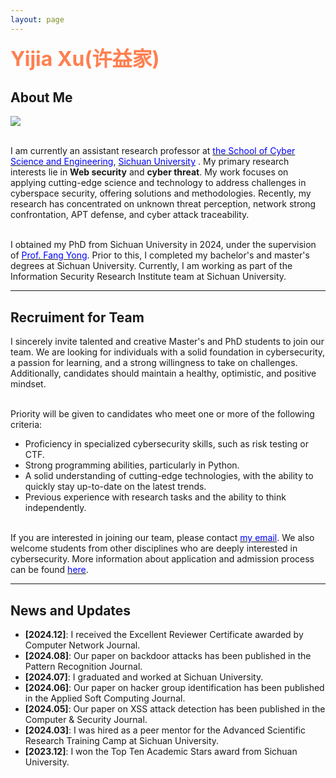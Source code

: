```yaml
---
layout: page
---
```


**<font size=6 color=Coral>Yijia Xu(许益家)</font>**

## About Me

<img src="https://scu-yijiaxu.github.io/images/xuyijia.jpg" class="floatpic">

<br>I am currently an assistant research professor at [<font color=Blue>the School of Cyber Science and Engineering</font>](https://ccs.scu.edu.cn/), [<font color=Blue>Sichuan University</font>](https://www.scu.edu.cn/) . My primary research interests lie in **Web security** and **cyber threat**. My work focuses on applying cutting-edge science and technology to address challenges in cyberspace security, offering solutions and methodologies. Recently, my research has concentrated on unknown threat perception, network strong confrontation, APT defense, and cyber attack traceability.

<br>I obtained my PhD from Sichuan University in 2024, under the supervision of [<font color=Blue>Prof. Fang Yong</font>](https://ccs.scu.edu.cn/info/1052/2597.htm). Prior to this, I completed my bachelor's and master's degrees at Sichuan University. Currently, I am working as part of the Information Security Research Institute team at Sichuan University.

---

## Recruiment for Team
I sincerely invite talented and creative Master's and PhD students to join our team. We are looking for individuals with a solid foundation in cybersecurity, a passion for learning, and a strong willingness to take on challenges. Additionally, candidates should maintain a healthy, optimistic, and positive mindset.

<br>Priority will be given to candidates who meet one or more of the following criteria:
- Proficiency in specialized cybersecurity skills, such as risk testing or CTF.
- Strong programming abilities, particularly in Python.
- A solid understanding of cutting-edge technologies, with the ability to quickly stay up-to-date on the latest trends.
- Previous experience with research tasks and the ability to think independently.

<br>If you are interested in joining our team, please contact [<font color=Blue>my email</font>](mailto:xuyijia@scu.edu.cn). We also welcome students from other disciplines who are deeply interested in cybersecurity. More information about application and admission process can be found [<font color=Blue>here</font>](https://ccs.scu.edu.cn/zsjy.htm).


---

## News and Updates

- **\[2024.12\]**: I received the Excellent Reviewer Certificate awarded by Computer Network Journal.
- **\[2024.08\]**: Our paper on backdoor attacks has been published in the Pattern Recognition Journal.
- **\[2024.07\]**: I graduated and worked at Sichuan University.
- **\[2024.06\]**: Our paper on hacker group identification has been published in the Applied Soft Computing Journal.
- **\[2024.05\]**: Our paper on XSS attack detection has been published in the Computer & Security Journal.
- **\[2024.03\]**: I was hired as a peer mentor for the Advanced Scientific Research Training Camp at Sichuan University.
- **\[2023.12\]**: I won the Top Ten Academic Stars award from Sichuan University.
<br>


